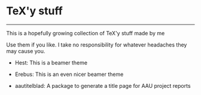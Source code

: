 # TeX'y stuff
---
This is a hopefully growing collection of TeX'y stuff made by me

Use them if you like. I take no responsibility for whatever headaches they may cause you.

* Hest:
  This is a beamer theme

* Erebus:
  This is an even nicer beamer theme
  

* aautitelblad: 
  A package to generate a title page for AAU project reports